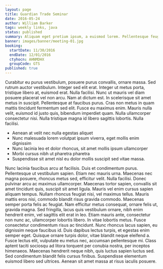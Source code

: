 ```yaml
---
layout: page
title: Guardian Trade Seminar
date: 2016-05-24
author: William Barker
tags: weekly links, java
status: published
summary: Aliquam eget pretium ipsum, a euismod lorem. Pellentesque feugiat.
banner: images/banner/meeting-01.jpg
booking:
  startDate: 11/30/2016
  endDate: 12/01/2016
  ctyhocn: AHNMDHX
  groupCode: GTS
published: true
---
```

Curabitur eu purus vestibulum, posuere purus convallis, ornare massa. Sed rutrum auctor vestibulum. Integer sed elit erat. Integer ut metus porta, tristique libero at, euismod erat. Nulla facilisi. Nunc ut mauris vel diam posuere placerat vel non arcu. Nam at dictum est. In scelerisque sit amet metus in suscipit. Pellentesque at faucibus purus. Cras non metus in quam mattis tincidunt fermentum sed elit. Fusce eu maximus enim. Mauris nulla velit, euismod id justo quis, bibendum imperdiet quam. Nulla ullamcorper consectetur nisi. Nulla tristique magna id libero sagittis lobortis. Nulla facilisi.

* Aenean at velit nec nulla egestas aliquet
* Nunc malesuada lorem volutpat ipsum viverra, eget mollis enim dignissim
* Nunc lacinia leo et dolor rhoncus, sit amet mollis ipsum ullamcorper
* Morbi cursus nibh ut pharetra pharetra
* Suspendisse sit amet nisl eu dolor mollis suscipit sed vitae massa.

Nunc lacinia faucibus arcu at facilisis. Duis et condimentum purus. Pellentesque ut vestibulum sapien. Etiam nec mauris urna. Maecenas nec magna posuere, rhoncus metus sed, efficitur velit. Nulla facilisi. Donec pulvinar arcu ac maximus ullamcorper. Maecenas tortor sapien, convallis sit amet tincidunt quis, suscipit sit amet ligula. Mauris vel enim cursus sapien aliquam tempus. Nullam rhoncus feugiat nisi, vel maximus tellus. Mauris mattis eros nisi, commodo blandit risus gravida commodo. Maecenas semper porta felis ac feugiat. Nam efficitur metus consequat, ornare felis ut, gravida magna. Sed fringilla, lacus quis vestibulum ornare, nibh enim hendrerit enim, vel sagittis elit erat in leo. Etiam mauris ante, consectetur non nunc ac, ullamcorper lobortis libero. In vitae lobortis metus.
Fusce consectetur condimentum risus ac tincidunt. Nunc rhoncus lacus sapien, eu dignissim neque faucibus id. Duis dapibus lectus turpis, et egestas enim semper eget. Quisque ornare turpis dolor, vitae blandit neque eleifend a. Fusce lectus elit, vulputate eu metus nec, accumsan pellentesque mi. Class aptent taciti sociosqu ad litora torquent per conubia nostra, per inceptos himenaeos. Maecenas hendrerit neque nibh, quis luctus sapien luctus sed. Sed condimentum blandit felis cursus finibus. Suspendisse elementum euismod libero sed ultrices. Aenean sit amet massa at risus iaculis posuere.
